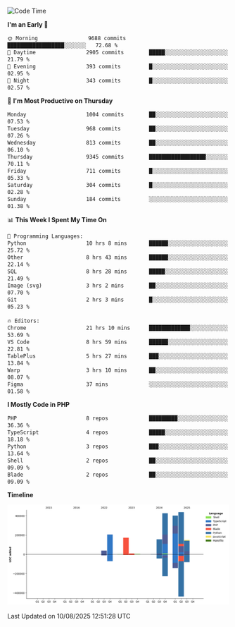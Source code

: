 <!--START_SECTION:waka-->
![Code Time](http://img.shields.io/badge/Code%20Time-3%2C973%20hrs%2024%20mins-blue)

**I'm an Early 🐤** 

```text
🌞 Morning                9688 commits        ██████████████████░░░░░░░   72.68 % 
🌆 Daytime                2905 commits        █████░░░░░░░░░░░░░░░░░░░░   21.79 % 
🌃 Evening                393 commits         █░░░░░░░░░░░░░░░░░░░░░░░░   02.95 % 
🌙 Night                  343 commits         █░░░░░░░░░░░░░░░░░░░░░░░░   02.57 % 
```
📅 **I'm Most Productive on Thursday** 

```text
Monday                   1004 commits        ██░░░░░░░░░░░░░░░░░░░░░░░   07.53 % 
Tuesday                  968 commits         ██░░░░░░░░░░░░░░░░░░░░░░░   07.26 % 
Wednesday                813 commits         ██░░░░░░░░░░░░░░░░░░░░░░░   06.10 % 
Thursday                 9345 commits        ██████████████████░░░░░░░   70.11 % 
Friday                   711 commits         █░░░░░░░░░░░░░░░░░░░░░░░░   05.33 % 
Saturday                 304 commits         █░░░░░░░░░░░░░░░░░░░░░░░░   02.28 % 
Sunday                   184 commits         ░░░░░░░░░░░░░░░░░░░░░░░░░   01.38 % 
```


📊 **This Week I Spent My Time On** 

```text
💬 Programming Languages: 
Python                   10 hrs 8 mins       ██████░░░░░░░░░░░░░░░░░░░   25.72 % 
Other                    8 hrs 43 mins       ██████░░░░░░░░░░░░░░░░░░░   22.14 % 
SQL                      8 hrs 28 mins       █████░░░░░░░░░░░░░░░░░░░░   21.49 % 
Image (svg)              3 hrs 2 mins        ██░░░░░░░░░░░░░░░░░░░░░░░   07.70 % 
Git                      2 hrs 3 mins        █░░░░░░░░░░░░░░░░░░░░░░░░   05.23 % 

🔥 Editors: 
Chrome                   21 hrs 10 mins      █████████████░░░░░░░░░░░░   53.69 % 
VS Code                  8 hrs 59 mins       ██████░░░░░░░░░░░░░░░░░░░   22.81 % 
TablePlus                5 hrs 27 mins       ███░░░░░░░░░░░░░░░░░░░░░░   13.84 % 
Warp                     3 hrs 10 mins       ██░░░░░░░░░░░░░░░░░░░░░░░   08.07 % 
Figma                    37 mins             ░░░░░░░░░░░░░░░░░░░░░░░░░   01.58 % 
```

**I Mostly Code in PHP** 

```text
PHP                      8 repos             █████████░░░░░░░░░░░░░░░░   36.36 % 
TypeScript               4 repos             █████░░░░░░░░░░░░░░░░░░░░   18.18 % 
Python                   3 repos             ███░░░░░░░░░░░░░░░░░░░░░░   13.64 % 
Shell                    2 repos             ██░░░░░░░░░░░░░░░░░░░░░░░   09.09 % 
Blade                    2 repos             ██░░░░░░░░░░░░░░░░░░░░░░░   09.09 % 
```



**Timeline**

![Lines of Code chart](https://raw.githubusercontent.com/abrahamgreyson/abrahamgreyson/main/assets/bar_graph.png)


 Last Updated on 10/08/2025 12:51:28 UTC
<!--END_SECTION:waka-->

